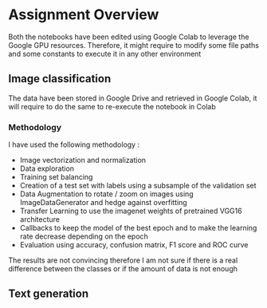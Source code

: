 # Assignment Overview

Both the notebooks have been edited using Google Colab 
to leverage the Google GPU resources. Therefore, it might require to 
modify some file paths and some constants to execute it in any other environment

## Image classification 

The data have been stored in Google Drive and retrieved in Google Colab,
it will require to do the same to re-execute the notebook in Colab

### Methodology

I have used the following methodology : 

- Image vectorization and normalization
- Data exploration
- Training set balancing 
- Creation of a test set with labels using a subsample of the validation set
- Data Augmentation to rotate / zoom on images using ImageDataGenerator and hedge against overfitting
- Transfer Learning to use the imagenet weights of pretrained VGG16 architecture
- Callbacks to keep the model of the best epoch and to make the learning rate decrease depending on the epoch
- Evaluation using accuracy, confusion matrix, F1 score and ROC curve

The results are not convincing therefore I am not sure if there is a real difference between the classes or 
if the amount of data is not enough

## Text generation





